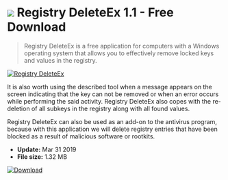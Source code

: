 # ![](https://cdn.softexe.net/static/icon/8/registry-deleteex-8747.png) Registry DeleteEx 1.1 - Free Download

> Registry DeleteEx is a free application for computers with a Windows operating system that allows you to effectively remove locked keys and values ​​in the registry.

[![Registry DeleteEx](https://gallery.dpcdn.pl/imgc/Tools/90525/g_-_420x350_1.5_-_x857e0285-2e2d-4db6-bda0-f1880abc051a.jpg)](https://softexe.net/win/system/system-tools/registry-deleteex:hgdg.html)

It is also worth using the described tool when a message appears on the screen indicating that the key can not be removed or when an error occurs while performing the said activity. Registry DeleteEx also copes with the re-deletion of all subkeys in the registry along with all found values.
 
 Registry DeleteEx can also be used as an add-on to the antivirus program, because with this application we will delete registry entries that have been blocked as a result of malicious software or rootkits.


- **Update:** Mar 31 2019
- **File size:** 1.32 MB

[![Download](https://cdn.softexe.net/static/img/download.png)](https://softexe.net/win/system/system-tools/registry-deleteex:hgdg.html)

